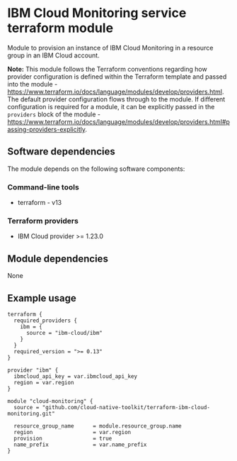 # IBM Cloud Monitoring service terraform module

Module to provision an instance of IBM Cloud Monitoring in a resource group in an IBM Cloud account.

**Note:** This module follows the Terraform conventions regarding how provider configuration is defined within the Terraform template and passed into the module - https://www.terraform.io/docs/language/modules/develop/providers.html. The default provider configuration flows through to the module. If different configuration is required for a module, it can be explicitly passed in the `providers` block of the module - https://www.terraform.io/docs/language/modules/develop/providers.html#passing-providers-explicitly.

## Software dependencies

The module depends on the following software components:

### Command-line tools

- terraform - v13

### Terraform providers

- IBM Cloud provider >= 1.23.0

## Module dependencies

None

## Example usage

```hcl-terraform
terraform {
  required_providers {
    ibm = {
      source = "ibm-cloud/ibm"
    }
  }
  required_version = ">= 0.13"
}

provider "ibm" {
  ibmcloud_api_key = var.ibmcloud_api_key
  region = var.region
}

module "cloud-monitoring" {
  source = "github.com/cloud-native-toolkit/terraform-ibm-cloud-monitoring.git"

  resource_group_name      = module.resource_group.name
  region                   = var.region
  provision                = true
  name_prefix              = var.name_prefix
}
```
